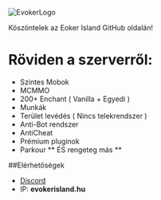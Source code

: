 ![EvokerLogo](https://github.com/HoKKaiDo97/Evoker-Island/assets/88052020/38fce725-f168-48db-aa82-39ceaf91bd69)

Köszöntelek az Eoker Island GitHub oldalán!

# Röviden a szerverről:
- Szintes Mobok
- MCMMO
- 200+ Enchant ( Vanilla + Egyedi )
- Munkák
- Terület levédés ( Nincs telekrendszer )
- Anti-Bot rendszer
- AntiCheat
- Prémium pluginok
- Parkour
** ÉS rengeteg más **

##Elérhetőségek
- [Discord](https://discord.evokerisland.hu)
- IP: **evokerisland.hu**
